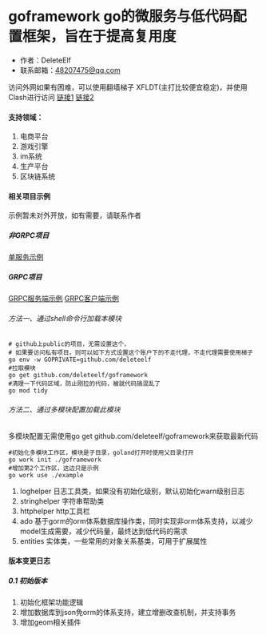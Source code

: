 # goframework go的微服务与低代码配置框架，旨在于提高复用度
- 作者：DeleteElf
- 联系邮箱：48207475@qq.com

访问外网如果有困难，可以使用翻墙梯子 XFLDT(主打比较便宜稳定)，并使用Clash进行访问
[链接1](https://dash.xfltd.app/register?code=KXZSOGgs "点击跳转")
[链接2](https://xfltd.net/#/register?code=KXZSOGgs)

#### 支持领域：
1. 电商平台
2. 游戏引擎
3. im系统
4. 生产平台
5. 区块链系统
#### 相关项目示例
示例暂未对外开放，如有需要，请联系作者
##### 非GRPC项目
[单服务示例](https://github.com/DeleteElf/GoWebSite "点击跳转")

##### GRPC项目
[GRPC服务端示例](https://github.com/DeleteElf/goetcdserver "点击跳转")
[GRPC客户端示例](https://github.com/DeleteElf/goetcdclient "点击跳转")

###### 方法一、通过shell命令行加载本模块
```shell
# github上public的项目，无需设置这个，
# 如果要访问私有项目，则可以如下方式设置这个账户下的不走代理，不走代理需要使用梯子
go env -w GOPRIVATE=github.com/deleteelf
#拉取模块 
go get github.com/deleteelf/goframework
#清理一下代码区域，防止刚拉的代码，被就代码搞混乱了
go mod tidy
```
###### 方法二、通过多模块配置加载此模块
多模块配置无需使用go get github.com/deleteelf/goframework来获取最新代码
```shell
#初始化多模块工作区，模块是子目录，goland打开时使用父目录打开
go work init ./goframework
#增加第2个工作区，这边只是示例
go work use ./example
```


1. loghelper 日志工具类，如果没有初始化级别，默认初始化warn级别日志
2. stringhelper 字符串帮助类
3. httphelper http工具栏
4. ado 基于gorm的orm体系数据库操作类，同时实现非orm体系支持，以减少model生成需要，减少代码量，最终达到低代码的需求
5. entities 实体类，一些常用的对象关系基类，可用于扩展属性

#### 版本变更日志
##### 0.1 初始版本
1. 初始化框架功能逻辑
2. 增加数据库到json免orm的体系支持，建立增删改查机制，并支持事务
3. 增加geom相关插件
